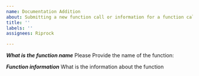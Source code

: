 ```yaml
---
name: Documentation Addition
about: Submitting a new function call or information for a function call
title: ''
labels: ''
assignees: Riprock

---
```


***What is the function name***
Please Provide the name of the function:

***Function information***
What is the information about the function
